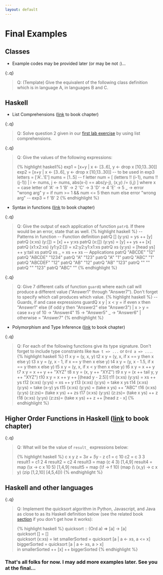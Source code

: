 ```yaml
---
layout: default
---
```


# Final Examples

## Classes

* Example codes may be provided later (or may be not :)...

{:.q}
> Q: (Template) Give the equivalent of the following class definition which is in language A, in languages B and C.

## Haskell

* List Comprehensions ([link](http://learnyouahaskell.com/starting-out#im-a-list-comprehension) to book chapter)

{:.q}
> Q: Solve question 2 given in our [first lab exercise](http://ceng.mu.edu.tr/~pembeci/ceng2002/lab1.html) by using list
comprehensions.

{:.q}
> Q: Give the values of the following expressions:
>
> {% highlight haskell%}
exp1 = [x+y | x <- [3..6], y <- drop x [10,13..30]]
exp2 = [x+y | x <- [3..6], y <- drop x [10,13..30]]
-- to be used in exp3
letters = ['A'..'E']
nums    = [1..5]
--
f letter num = [ (letters !! (i-1), nums !! (j-1))
                   | i <- nums, j <- nums,
                     abs(x-i) == abs(y-j),
                     (x,y) /= (i,j)
               ]
    where
     x = case letter of
          'A' -> 1
          'B' -> 2
          'C' -> 3
          'D' -> 4
          'E' -> 5
          _   -> error "wrong arg"
     y = if num >= 1 && num <= 5 then num else error "wrong arg"
--
exp3 = f 'B' 2
{% endhighlight %}

* Syntax in functions ([link](http://learnyouahaskell.com/syntax-in-functions) to book chapter)

{:.q}
> Q: Give the output of each application of function `patrQ`. If there would be an error, state that as well.
> {% highlight haskell %}
-- Patterns in function
-- Function definition
patrQ [] (y:ys) = ys ++ [y]
patrQ (x:xs) (y:[]) = [x] ++ y:xs
patrQ (x:[]) (y:ys) = [y] ++ ys ++ [x]
patrQ (x1:x2:xs) (y1:y2:[]) = x2:y2:y1:x1:xs
patrQ xs (y:ys) = [head ys] ++ y:tail xs
patrQ xs _  = xs ++ xs
-- Applications
patrQ "ABCDE" "12"
patrQ "ABCDE" "1234"
patrQ "A" "123"
patrQ "A" "1"
patrQ "ABC" "1"
patrQ "ABCDEF" "12"
patrQ "AB" "12"
patrQ "AB" "123"
patrQ "" ""
patrQ "" "123"
patrQ "ABC" ""
{% endhighlight %}

{:.q}
> Q: Give 7 different calls of function `guardQ` where each call will produce a different value ("Answer1" through "Answer7").
> Don't forget to specify which call produces which value.
> {% highlight haskell %}
-- Guards, if and case expressions
guardQ x y
  | x < y  = if even x then "Answer1"
                        else (if odd y then "Answer2" else "Answer3")
  | x > y  = case x+y of
               10 -> "Answer4"
               15 -> "Answer5"
               _  -> "Answer6"
  | otherwise = "Answer7"
{% endhighlight %}

* Polymorphism and Type Inference ([link](http://learnyouahaskell.com/types-and-typeclasses) to book chapter)

{:.q}
> Q: For each of the following functions give its type signature. Don't forget to include type
> constraints like `Num t => ...` or `Ord a => ...`.
> {% highlight haskell %}
t1 x y = (y, x, y)
t2 x y = (y, x, if x == y then x else y)
t3 x y = (y, x - 1, if x == y then x else y)
t4 x y = (y, x - 1.5, if x == y then x else y)
t5 x y = (y, x, if x < y then x else y)
t6 x y = x ++ y
t7 x y = x ++ y ++ "XYZ"
t8 x y = (x, y ++ "XYZ")
t9 x y = (x ++ tail y, y ++ "XYZ")
t10 x y = x ++ y ++ [(head y - 2.5)]
t11 (x:xs) (y:ys) = xs ++ ys
t12 (x:xs) (y:ys) = xs ++ y
t13 (x:xs) (y:ys) = take x ys
t14 (x:xs) (y:ys) = take (x-y) ys
t15 (x:xs) (y:ys) = (take x ys) ++ "ABC"
t16 (x:xs) (y:ys) (z:zs)= (take x ys) ++ zs
t17 (x:xs) (y:ys) (z:zs)= (take x ys) ++ z
t18 (x:xs) (y:ys) (z:zs)= (take x ys) ++ z ++ [head z - x]
{% endhighlight %}

## Higher Order Functions in Haskell ([link](http://learnyouahaskell.com/higher-order-functions) to book chapter)

{:.q}
> Q: What will be the value of `result_` expressions below:
>
> {% highlight haskell %}
c x y z = 3*x + 5*y - z
c1 = c 10
c2 = c 3 3
result1 = c1 2 4
result2 = c2 4
result3 = map (c 4 3) [1,4,9]
result4 = map (\x -> c x 10 5) [1,4,9]
result5 = map (\f -> f 10) (map (\ (x,y) -> c x y) (zip [1,2,10] [4,5,4]))
{% endhighlight %}

## Haskell and other languages

{:.q}
> Q: Implement the quicksort algorithm in Python, Javascript, and Java as close to as its Haskell definition below
(see the related book [section](http://learnyouahaskell.com/recursion#quick-sort) if you don't get how it works):
>
> {% highlight haskell %}
quicksort :: (Ord a) => [a] -> [a]  
quicksort [] = []  
quicksort (x:xs) =
    let smallerSorted = quicksort [a | a <- xs, a <= x]  
        biggerSorted = quicksort [a | a <- xs, a > x]  
    in  smallerSorted ++ [x] ++ biggerSorted
{% endhighlight %}


### That's all folks for now. I may add more examples later. See you at the final...
